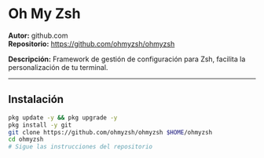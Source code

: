 # Oh My Zsh

**Autor:** github.com  
**Repositorio:** https://github.com/ohmyzsh/ohmyzsh

**Descripción:** Framework de gestión de configuración para Zsh, facilita la personalización de tu terminal.

---

## Instalación

```bash
pkg update -y && pkg upgrade -y
pkg install -y git
git clone https://github.com/ohmyzsh/ohmyzsh $HOME/ohmyzsh
cd ohmyzsh
# Sigue las instrucciones del repositorio
```
